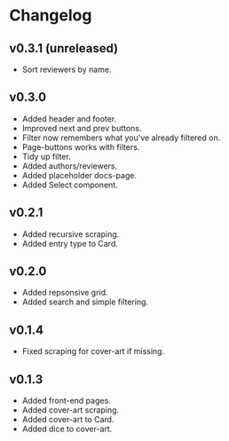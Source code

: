 # Changelog

## v0.3.1 (unreleased)

- Sort reviewers by name.

## v0.3.0

- Added header and footer.
- Improved next and prev buttons.
- Filter now remembers what you've already filtered on.
- Page-buttons works with filters.
- Tidy up filter.
- Added authors/reviewers.
- Added placeholder docs-page.
- Added Select component.

## v0.2.1

- Added recursive scraping.
- Added entry type to Card.

## v0.2.0

- Added repsonsive grid.
- Added search and simple filtering.

## v0.1.4

- Fixed scraping for cover-art if missing.

## v0.1.3

- Added front-end pages.
- Added cover-art scraping.
- Added cover-art to Card.
- Added dice to cover-art.
